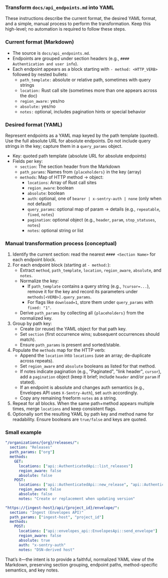 ### Transform `docs/api_endpoints.md` into YAML

These instructions describe the current format, the desired YAML format, and a simple, manual process to perform the transformation. Keep this high-level; no automation is required to follow these steps.

### Current format (Markdown)
- The source is `docs/api_endpoints.md`.
- Endpoints are grouped under section headers (e.g., `#### Authentication and user info`).
- Each endpoint appears as a block starting with `- method: <HTTP_VERB>` followed by nested bullets:
  - `path_template:` absolute or relative path, sometimes with query strings
  - `location:` Rust call site (sometimes more than one appears across the doc)
  - `region_aware:` yes/no
  - `absolute:` yes/no
  - `notes:` optional, includes pagination hints or special behavior

### Desired format (YAML)
Represent endpoints as a YAML map keyed by the path template (quoted). Use the full absolute URL for absolute endpoints. Do not include query strings in the key; capture them in a `query_params` object.

- Key: quoted path template (absolute URL for absolute endpoints)
- Fields per key:
  - `section`: The section header from the Markdown
  - `path_params`: Names from `{placeholders}` in the key (array)
  - `methods`: Map of HTTP method → object:
    - `locations`: Array of Rust call sites
    - `region_aware`: boolean
    - `absolute`: boolean
    - `auth`: optional, one of `bearer | x-sentry-auth | none` (only when not default)
    - `query_params`: optional map of param → details (e.g., `repeatable`, `fixed`, `notes`)
    - `pagination`: optional object (e.g., `header`, `param`, `stop_statuses`, `notes`)
    - `notes`: optional string or list

### Manual transformation process (conceptual)
1. Identify the current section: read the nearest `#### <Section Name>` for each endpoint block.
2. For each endpoint block (starting at `- method:`):
   - Extract `method`, `path_template`, `location`, `region_aware`, `absolute`, and `notes`.
   - Normalize the key:
     - If `path_template` contains a query string (e.g., `?cursor=...`), remove it for the key and record its parameters under `methods[<VERB>].query_params`.
     - For flags like `download=1`, store them under `query_params` with `fixed: "1"`.
   - Derive `path_params` by collecting all `{placeholders}` from the normalized key.
3. Group by path key:
   - Create (or reuse) the YAML object for that path key.
   - Set `section` (first occurrence wins; subsequent occurrences should match).
   - Ensure `path_params` is present and sorted/stable.
4. Populate the `methods` map for the HTTP verb:
   - Append the `location` into `locations` (use an array; de-duplicate across repeats).
   - Set `region_aware` and `absolute` booleans as listed for that method.
   - If notes indicate pagination (e.g., "Paginated", "link header", `cursor`), add a `pagination` object (keep it brief; include `header` and/or `param` if stated).
   - If an endpoint is absolute and changes auth semantics (e.g., Envelopes API uses `X-Sentry-Auth`), set `auth` accordingly.
   - Copy any remaining freeform `notes` as a string.
5. Repeat for all blocks. When the same path+method appears multiple times, merge `locations` and keep consistent flags.
6. Optionally sort the resulting YAML by path key and method name for readability. Ensure booleans are `true/false` and keys are quoted.

### Small example
```yaml
"/organizations/{org}/releases/":
  section: "Releases"
  path_params: ["org"]
  methods:
    GET:
      locations: ["api::AuthenticatedApi::list_releases"]
      region_aware: false
      absolute: false
    POST:
      locations: ["api::AuthenticatedApi::new_release", "api::AuthenticatedApi::update_release"]
      region_aware: false
      absolute: false
      notes: "Create or replacement when updating version"

"https://{ingest-host}/api/{project_id}/envelope/":
  section: "Ingest (Envelopes API)"
  path_params: ["ingest-host", "project_id"]
  methods:
    POST:
      locations: ["api::envelopes_api::EnvelopesApi::send_envelope"]
      region_aware: false
      absolute: true
      auth: "x-sentry-auth"
      notes: "DSN-derived host"
```

That’s it—the intent is to provide a faithful, normalized YAML view of the Markdown, preserving section grouping, endpoint paths, method-specific semantics, and key notes.


